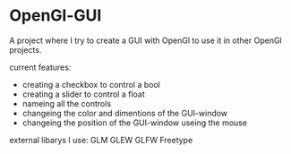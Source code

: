 # OpenGl-GUI
A project where I try to create a GUI with OpenGl to use it in other OpenGl projects.

current features:
- creating a checkbox to control a bool
- creating a slider to control a float
- nameing all the controls
- changeing the color and dimentions of the GUI-window
- changeing the position of the GUI-window useing the mouse


external libarys I use:
GLM
GLEW
GLFW
Freetype
